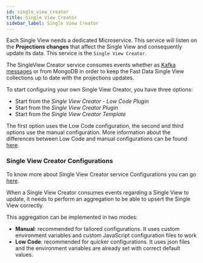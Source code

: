 ```yaml
---
id: single_view_creator
title: Single View Creator
sidebar_label: Single View Creator
---
```


Each Single View needs a dedicated Microservice. This service will listen on the **Projections changes** that affect the Single View and consequently update its data. This service is the `Single View Creator`.

The SingleView Creator service consumes events whether as [Kafka messages](https://kafka.apache.org/intro#intro_concepts_and_terms) or from MongoDB in order to keep the Fast Data Single View collections up to date with the projections updates.

To start configuring your own Single View Creator, you have three options:

* Start from the *Single View Creator - Low Code Plugin*
* Start from the *Single View Creator Plugin*
* Start from the *Single View Creator Template*

The first option uses the Low Code configuration, the second and third options use the manual configuration. More information about the differences between Low Code and manual configurations can be found [here](/fast_data/no_code_overview.md).

### Single View Creator Configurations

To know more about Single View Creator service Configurations you can go [here](/fast_data/configuration/single_view_creator.md).

When a Single View Creator consumes events regarding a Single View to update, it needs to perform an aggregation to be able to upsert the Single View correctly. 

This aggregation can be implemented in two modes:
- **Manual**: recommended for tailored configurations. It uses custom environment variables and custom JavaScript configuration files to work
- **Low Code**: recommended for quicker configurations. It uses json files and the environment variables are already set with correct default values.
